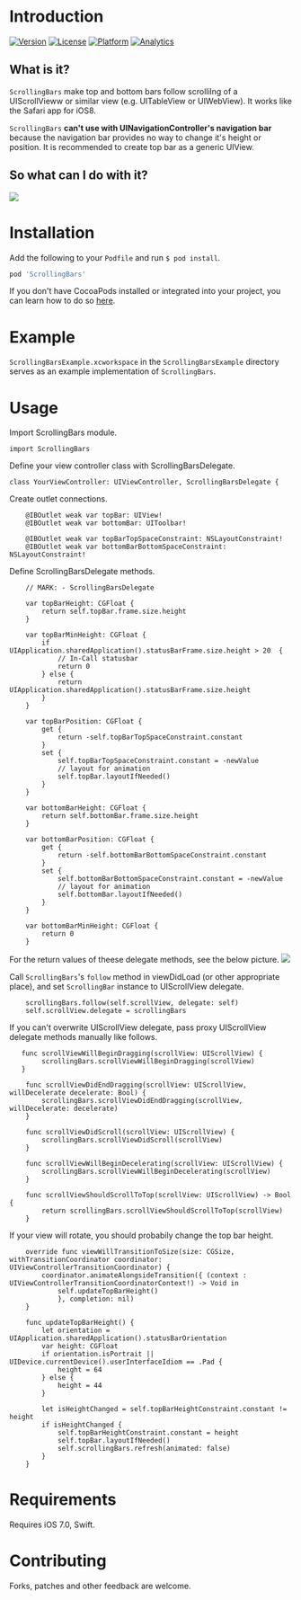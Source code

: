 # Introduction
[![Version](https://img.shields.io/cocoapods/v/ScrollingBars.svg?style=flat)](http://cocoadocs.org/docsets/ScrollingBars)
[![License](https://img.shields.io/cocoapods/l/ScrollingBars.svg?style=flat)](http://cocoadocs.org/docsets/ScrollingBars)
[![Platform](https://img.shields.io/cocoapods/p/ScrollingBars.svg?style=flat)](http://cocoadocs.org/docsets/ScrollingBars)
[![Analytics](https://ga-beacon.appspot.com/UA-48329340-2/taisukeh/ScrollingBars)](https://github.com/igrigorik/ga-beacon)

## What is it?

`ScrollingBars` make top and bottom bars follow scrollilng of a UIScrollVieww or similar view (e.g. UITableView or UIWebView). It works like the Safari app for iOS8.

`ScrollingBars` **can't use with UINavigationController's navigation bar**
because the navigation bar provides no way to change it's height or
position. It is recommended to create top bar as a generic UIView.

## So what can I do with it?

![](ScreenShots/ScreenShot1.gif)

# Installation

Add the following to your `Podfile` and run `$ pod install`.

``` ruby
pod 'ScrollingBars'
```

If you don't have CocoaPods installed or integrated into your project, you can learn how to do so [here](http://cocoapods.org).

# Example

`ScrollingBarsExample.xcworkspace` in the `ScrollingBarsExample` directory serves as an example implementation of `ScrollingBars`. 

# Usage


Import ScrollingBars module.

```
import ScrollingBars
```


Define your view controller class with ScrollingBarsDelegate.

```
class YourViewController: UIViewController, ScrollingBarsDelegate {
```

Create outlet connections.

```
    @IBOutlet weak var topBar: UIView!
    @IBOutlet weak var bottomBar: UIToolbar!

    @IBOutlet weak var topBarTopSpaceConstraint: NSLayoutConstraint!
    @IBOutlet weak var bottomBarBottomSpaceConstraint: NSLayoutConstraint!
```

Define ScrollingBarsDelegate methods.

```
    // MARK: - ScrollingBarsDelegate
    
    var topBarHeight: CGFloat {
        return self.topBar.frame.size.height
    }
    
    var topBarMinHeight: CGFloat {
        if UIApplication.sharedApplication().statusBarFrame.size.height > 20  {
            // In-Call statusbar
            return 0
        } else {
            return UIApplication.sharedApplication().statusBarFrame.size.height
        }
    }

    var topBarPosition: CGFloat {
        get {
            return -self.topBarTopSpaceConstraint.constant
        }
        set {
            self.topBarTopSpaceConstraint.constant = -newValue
            // layout for animation
            self.topBar.layoutIfNeeded()
        }
    }

    var bottomBarHeight: CGFloat {
        return self.bottomBar.frame.size.height
    }
    
    var bottomBarPosition: CGFloat {
        get {
            return -self.bottomBarBottomSpaceConstraint.constant
        }
        set {
            self.bottomBarBottomSpaceConstraint.constant = -newValue
            // layout for animation
            self.bottomBar.layoutIfNeeded()
        }
    }

    var bottomBarMinHeight: CGFloat {
        return 0
    }
```
For the return values of theese delegate methods, see the below picture.
![](ScreenShots/values.png)


Call `ScrollingBars`'s `follow` method in viewDidLoad (or other appropriate place), and set `ScrollingBar` instance to UIScrollView delegate.

```
    scrollingBars.follow(self.scrollView, delegate: self)
    self.scrollView.delegate = scrollingBars
```

If you can't overwrite UIScrollView delegate, pass proxy UIScrollView delegate methods manually like follows.
```
   func scrollViewWillBeginDragging(scrollView: UIScrollView) {
        scrollingBars.scrollViewWillBeginDragging(scrollView)
   }

    func scrollViewDidEndDragging(scrollView: UIScrollView, willDecelerate decelerate: Bool) {
        scrollingBars.scrollViewDidEndDragging(scrollView, willDecelerate: decelerate)
    }

    func scrollViewDidScroll(scrollView: UIScrollView) {
        scrollingBars.scrollViewDidScroll(scrollView)
    }

    func scrollViewWillBeginDecelerating(scrollView: UIScrollView) {
        scrollingBars.scrollViewWillBeginDecelerating(scrollView)
    }

    func scrollViewShouldScrollToTop(scrollView: UIScrollView) -> Bool {
        return scrollingBars.scrollViewShouldScrollToTop(scrollView)
    }
```


If your view will rotate, you should probabily change the top bar height.

```
    override func viewWillTransitionToSize(size: CGSize, withTransitionCoordinator coordinator: UIViewControllerTransitionCoordinator) {
        coordinator.animateAlongsideTransition({ (context : UIViewControllerTransitionCoordinatorContext!) -> Void in
            self.updateTopBarHeight()
            }, completion: nil)
    }

    func updateTopBarHeight() {
        let orientation = UIApplication.sharedApplication().statusBarOrientation
        var height: CGFloat
        if orientation.isPortrait || UIDevice.currentDevice().userInterfaceIdiom == .Pad {
            height = 64
        } else {
            height = 44
        }

        let isHeightChanged = self.topBarHeightConstraint.constant != height
        if isHeightChanged {
            self.topBarHeightConstraint.constant = height
            self.topBar.layoutIfNeeded()
            self.scrollingBars.refresh(animated: false)
        }
    }
```

# Requirements

Requires iOS 7.0, Swift.

# Contributing

Forks, patches and other feedback are welcome.
